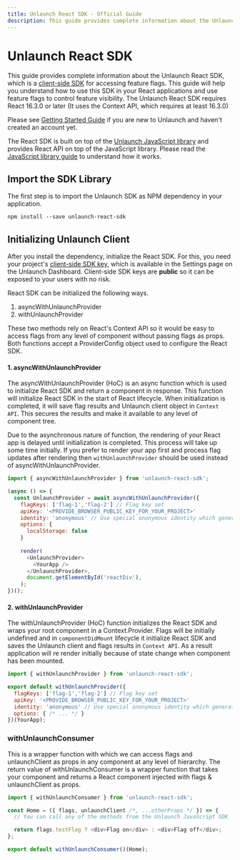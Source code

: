 ```yaml
---
title: Unlaunch React SDK - Official Guide
description: This guide provides complete information about the Unlaunch React SDK
---
```

# Unlaunch React SDK

This guide provides complete information about the Unlaunch React SDK, which is a [client-side SDK](client-vs-server-side-sdks) for accessing feature flags. This guide will help you understand how to use this SDK in your React applications and use feature flags to control feature visibility. The Unlaunch React SDK requires React 16.3.0 or later (It uses the Context API, which requires at least 16.3.0)

Please see [Getting Started Guide](../getting-started/index) if you are new to Unlaunch and haven't created an account yet.

The React SDK is built on top of the [Unlaunch JavaScript library](javascript-library) and provides React API on top of the JavaScript library. Please read the [JavaScript library guide](javascript-library) to understand how it works.

## Import the SDK Library

The first step is to import the Unlaunch SDK as NPM dependency in your application. 

```xml
npm install --save unlaunch-react-sdk
```
## Initializing Unlaunch Client

After you install the dependency, initialize the React SDK. For this, you need your project's [client-side SDK key](sdk-keys), which is available in the Settings page on the Unlaunch Dashboard. Client-side SDK keys are **public** so it can be exposed to your users with no risk.

React SDK can be initialized the following ways.
 1. asyncWithUnlaunchProvider
 2. withUnlaunchProvider

These two methods rely on React's Context API so it would be easy to access flags from any level of component without passing flags as props. Both functions accept a ProviderConfig object used to configure the React SDK.

#### 1. asyncWithUnlaunchProvider

The asyncWithUnlaunchProvider (HoC) is an async function which is used to initialize React SDK and return a component in response. This function will initialize React SDK in the start of React lifecycle. When initialization is completed, it will save flag results and Unlaunch client object in `Context API`. This secures the results and make it available to any level of component tree.  

Due to the asynchronous nature of function, the rendering of your React app is delayed until initialization is completed. This process will take up some time initially. If you prefer to render your app first and process flag updates after rendering then `withUnlaunchProvider` should be used instead of asyncWithUnlaunchProvider.

```javascript
import { asyncWithUnlaunchProvider } from 'unlaunch-react-sdk';

(async () => {
  const UnlaunchProvider = await asyncWithUnlaunchProvider({
    flagKeys: ['flag-1','flag-2'] // Flag key set
    apiKey: '<PROVIDE_BROWSER_PUBLIC_KEY_FOR_YOUR_PROJECT>'
    identity: 'anonymous' // Use special anonymous identity which generates a unique UUID
    options: {
      localStorage: false
    }
     
    render(
      <UnlaunchProvider>
        <YourApp />
      </UnlaunchProvider>,
      document.getElementById('reactDiv'),
    );
})();

```

#### 2. withUnlaunchProvider

The withUnlaunchProvider (HoC) function initializes the React SDK and wraps your root component in a Context.Provider. Flags will be initially undefined and in `componentDidMount` lifecycle it initialize React SDK and saves the Unlaunch client and flags results in `Context API`. As a result application will re render initially because of state change when component has been mounted.

```javascript
import { withUnlaunchProvider } from 'unlaunch-react-sdk';

export default withUnlaunchProvider({
  flagKeys: ['flag-1','flag-2'] // Flag key set
  apiKey: '<PROVIDE_BROWSER_PUBLIC_KEY_FOR_YOUR_PROJECT>'
  identity: 'anonymous' // Use special anonymous identity which generates a unique UUID
  options: { /* ... */ }
})(YourApp);

```
### withUnlaunchConsumer

This is a wrapper function with which we can access flags and unlaunchClient as props in any component at any level of hierarchy. The return value of withUnlaunchConsumer is a wrapper function that takes your component and returns a React component injected with flags & unlaunchClient as props.

```js
import { withUnlaunchConsumer } from 'unlaunch-react-sdk';

const Home = ({ flags, unlaunchClient /*, ...otherProps */ }) => {
  // You can call any of the methods from the Unlaunch JavaScript SDK

  return flags.testFlag ? <div>Flag on</div> : <div>Flag off</div>;
};

export default withUnlaunchConsumer()(Home);

```
